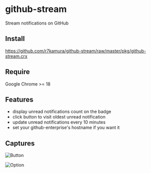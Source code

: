# github-stream
Stream notifications on GitHub

## Install
https://github.com/r7kamura/github-stream/raw/master/pkg/github-stream.crx

## Require
Google Chrome >= 18

## Features

* display unread notifications count on the badge
* click button to visit oldest unread notification
* update unread notifications every 10 minutes
* set your github-enterprise's hostname if you want it

## Captures
![Button](http://dl.dropbox.com/u/5978869/image/20120611_015637.png)

![Option](http://dl.dropbox.com/u/5978869/image/20120611_015157.png)
